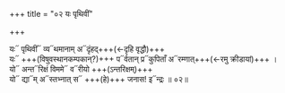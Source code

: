 +++
title = "०२ यः पृथिवीं"

+++


यः᳓ पृथिवीं᳓ व्य᳓थमानाम् अ᳓दृंहद्+++(←दृहि वृद्धौ)+++  
यः᳓ +++(विषुवस्थानकम्पकान्?)+++ प᳓र्वतान् प्र᳓कुपिताँ अ᳓रम्णात्+++(←रमु क्रीडायां)+++ ।  
यो᳓ अन्त᳓रिक्षं विममे᳓ व᳓रीयो +++(ऽन्तरिक्षम्)+++  
यो᳓ द्या᳓म् अ᳓स्तभ्नात् स᳓ +++(हे)+++ जनास! इ᳓न्द्रः ॥ ०२॥
